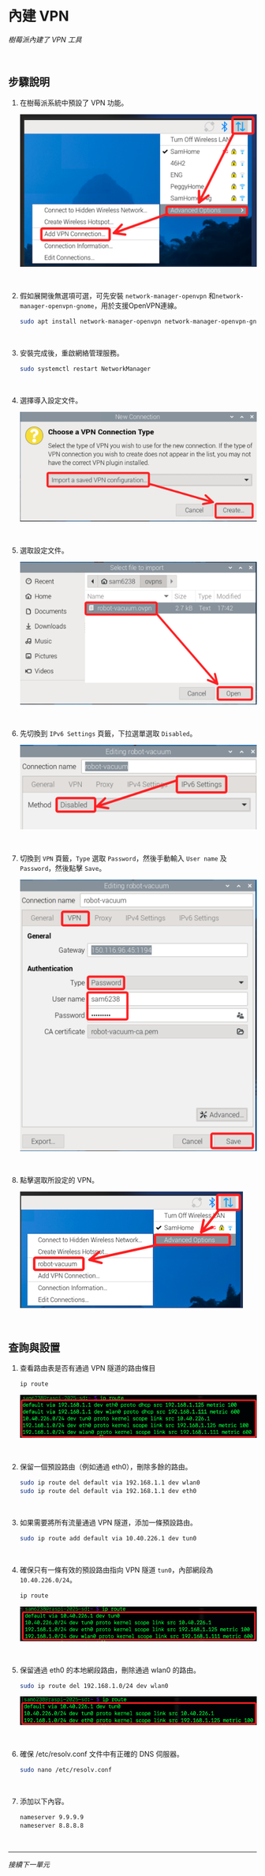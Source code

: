 # 內建 VPN

_樹莓派內建了 VPN 工具_

<br>

## 步驟說明

1. 在樹莓派系統中預設了 VPN 功能。

    ![](images/img_55.png)

<br>

2. 假如展開後無選項可選，可先安裝 `network-manager-openvpn` 和`network-manager-openvpn-gnome`，用於支援OpenVPN連線。

    ```bash
    sudo apt install network-manager-openvpn network-manager-openvpn-gnome -y
    ```

<br>

3. 安裝完成後，重啟網絡管理服務。

    ```bash
    sudo systemctl restart NetworkManager
    ```

<br>

4. 選擇導入設定文件。

    ![](images/img_56.png)

<br>

5. 選取設定文件。

    ![](images/img_57.png)

<br>

6. 先切換到 `IPv6 Settings` 頁籤，下拉選單選取 `Disabled`。

    ![](images/img_58.png)

<br>

7. 切換到 `VPN` 頁籤，`Type` 選取 `Password`，然後手動輸入 `User name` 及 `Password`，然後點擊 `Save`。

    ![](images/img_59.png)

<br>

8. 點擊選取所設定的 VPN。

    ![](images/img_60.png)

<br>

## 查詢與設置

1. 查看路由表是否有通過 VPN 隧道的路由條目

    ```bash
    ip route
    ```

    ![](images/img_61.png)

<br>

2. 保留一個預設路由（例如通過 eth0），刪除多餘的路由。

    ```bash
    sudo ip route del default via 192.168.1.1 dev wlan0
    sudo ip route del default via 192.168.1.1 dev eth0
    ```

<br>

3. 如果需要將所有流量通過 VPN 隧道，添加一條預設路由。

    ```bash
    sudo ip route add default via 10.40.226.1 dev tun0
    ```

<br>

4. 確保只有一條有效的預設路由指向 VPN 隧道 `tun0`，內部網段為 `10.40.226.0/24`。

    ```bash
    ip route
    ```

    ![](images/img_62.png)

<br>

5. 保留通過 eth0 的本地網段路由，刪除通過 wlan0 的路由。

    ```bash
    sudo ip route del 192.168.1.0/24 dev wlan0
    ```

    ![](images/img_63.png)

<br>

6. 確保 /etc/resolv.conf 文件中有正確的 DNS 伺服器。

    ```bash
    sudo nano /etc/resolv.conf
    ```

<br>

7. 添加以下內容。

    ```bash
    nameserver 9.9.9.9
    nameserver 8.8.8.8
    ```

<br>

___

_接續下一單元_